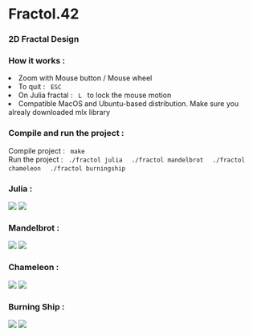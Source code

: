 # Fractol.42
<h3> 2D Fractal Design </h3>

<h3> How it works : </h3>
<li> Zoom with Mouse button / Mouse wheel </li>
<li> To quit : <code> ESC </code> </li>
<li> On Julia fractal : <code> L </code> to lock the mouse motion </li>
<li> Compatible MacOS and Ubuntu-based distribution. Make sure you alrealy downloaded mlx library </li>

<h3> Compile and run the project : </h3>
Compile project : <code> make </code><br/>
Run the project : <code> ./fractol julia </code> <code> ./fractol mandelbrot </code> <code> ./fractol chameleon </code> <code> ./fractol burningship </code>

<h3> Julia :</h3>
<img src="https://image.noelshack.com/fichiers/2017/25/7/1498393668-julia1.png" style="max-width=50%"/>
<img src="https://image.noelshack.com/fichiers/2017/25/7/1498393668-julia2.png" style="max-width=50%"/>

<h3> Mandelbrot :</h3>
<img src="https://image.noelshack.com/fichiers/2017/25/7/1498393674-mandel1.png" style="max-width=50%"/>
<img src="https://image.noelshack.com/fichiers/2017/25/7/1498393674-mandel2.png" style="max-width=50%"/>

<h3> Chameleon :</h3>
<img src="https://image.noelshack.com/fichiers/2017/25/7/1498393694-chameleon1.png" style="max-width=50%"/>
<img src="https://image.noelshack.com/fichiers/2017/25/7/1498393694-chameleon2.png" style="max-width=50%"/>

<h3> Burning Ship :</h3>
<img src="https://image.noelshack.com/fichiers/2017/25/7/1498393660-burn1.png" style="max-width=50%"/>
<img src="https://image.noelshack.com/fichiers/2017/25/7/1498393660-burn2.png" style="max-width=50%"/>

